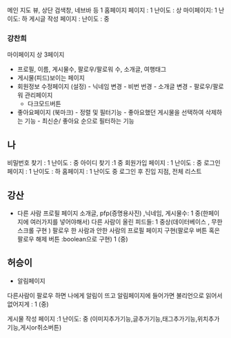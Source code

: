 메인 지도 뷰, 상단 검색창, 네브바 등 1
홈페이지 페이지 : 1 난이도 : 상
마이페이지: 1 난이도: 하
게시글 작성 페이지 : 난이도 : 중

### 강찬희

마이페이지 상 3페이지

- 프로필, 이름, 게시물수, 팔로우/팔로워 수, 소개글, 여행태그
- 게시물(피드)보이는 페이지
- 회원정보 수정페이지 (설정) - 닉네임 변경 - 비번 번경 - 소개글 변경 - 팔로우/팔로워 관리페이지
  - 다크모드버튼
- 좋아요페이지 (북마크) - 정렬 및 필터기능 - 좋아요했던 게시물을 선택하여 삭제하는 기능 - 최신순/ 좋아요 순으로 필터하는 기능

## 나

비밀번호 찾기 : 1 난이도 : 중
아이디 찾기 :1 중
회원가입 페이지 : 1 난이도 : 중
로그인 페이지 : 1 난이도 : 하
홈페이지 : 1 난이도 중 로그인 후 진입 지점, 전체 리스트

## 강산

- 다른 사람 프로필 페이지
  소개글, pfp(증명용사진) ,닉네임, 게시물수: 1 중(한페이지에 여러가지를 넣어야해서)
  다른 사람이 올린 피드들: 1 중상(데이터베이스 , 무한스크롤 구현 )
  팔로우 한 사람과 안한 사람의 프로필 페이지 구현(팔로우 버튼 혹은 팔로우 해제 버튼 :boolean으로 구현) 1 (중)

## 허승이

- 알림페이지

다른사람이 팔로우 하면 나에게 알림이 뜨고 알림페이지에 들어가면 불리언으로 읽어서 없어지게 : 1 (중)

게시물 작성 페이지 :1 난이도: 중 (이미지추가기능,글추가기능,태그추가기능,위치추가기능,게시or취소버튼)
